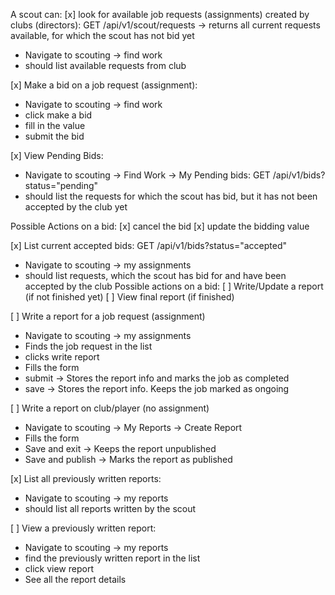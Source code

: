 A scout can:
[x] look for available job requests (assignments) created by clubs (directors):
  GET /api/v1/scout/requests -> returns all current requests available,
                                for which the scout has not bid yet

  - Navigate to scouting -> find work
  - should list available requests from club

[x] Make a bid on a job request (assignment):
  - Navigate to scouting -> find work
  - click make a bid
  - fill in the value
  - submit the bid

[x] View Pending Bids:
  - Navigate to scouting -> Find Work -> My Pending bids: GET /api/v1/bids?status="pending"
  - should list the requests for which the scout has bid, but it has not been accepted by the club yet

  Possible Actions on a bid:
  [x] cancel the bid
  [x] update the bidding value

[x] List current accepted bids: GET /api/v1/bids?status="accepted"
  - Navigate to scouting -> my assignments
  - should list requests, which the scout has bid for and have been accepted by the club
  Possible actions on a bid:
  [ ] Write/Update a report (if not finished yet)
  [ ] View final report (if finished)

[ ] Write a report for a job request (assignment)
  - Navigate to scouting -> my assignments
  - Finds the job request in the list
  - clicks write report
  - Fills the form
  - submit -> Stores the report info and marks the job as completed
  - save -> Stores the report info. Keeps the job marked as ongoing

[ ] Write a report on club/player (no assignment)
  - Navigate to scouting -> My Reports -> Create Report
  - Fills the form
  - Save and exit -> Keeps the report unpublished
  - Save and publish -> Marks the report as published

[x] List all previously written reports:
  - Navigate to scouting -> my reports
  - should list all reports written by the scout

[ ] View a previously written report:
  - Navigate to scouting -> my reports
  - find the previously written report in the list
  - click view report
  - See all the report details
